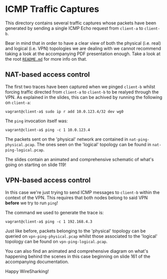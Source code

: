 # ICMP Traffic Captures
This directory contains several traffic captures whose packets have been
generated by sending a single ICMP Echo request from `client-a` to `client-b`.

Bear in mind that in order to have a clear view of both the physical (i.e. real)
and logical (i.e. VPN) topologies we are dealing with we cannot recommend taking
a look at the accompanying PDF presentation enough. Take a look at the root
[`README.md`](../README.md) for more info on that.

## NAT-based access control
The first two traces have been captured when we pinged `client-b` whilst forcing
traffic directed from `client-a` to `client-b` to be realyed through the VPN. As
explained in the slides, this can be achived by running the following on `client-a`:

    vagrant@client-a$ sudo ip r add 10.0.123.4/32 dev wg0

The `ping` invocation itself was:

    vagrant@client-a$ ping -c 1 10.0.123.4

The packets sent on the 'physical' network are contained in `nat-ping-physical.pcap`.
The ones seen on the 'logical' topology can be found in `nat-ping-logical.pcap`.

The slides contain an animated and comprehensive schematic of what's going on starting
on slide 119!

## VPN-based access control
In this case we're just trying to send ICMP messages to `client-b` within the context
of the VPN. This requires that both nodes belong to said VPN **before** we try to
run `ping`!

The command we used to generate the trace is:

    vagrant@client-a$ ping -c 1 192.168.4.3

Just like before, packets belonging to the 'physical' topology can be queried on
`vpn-ping-physical.pcap` whilst those associated to the 'logical' topology can
be found on `vpn-ping-logical.pcap`.

You can also find an animated and comprehensive diagram on what's happening behind
the scenes in this case beginning on slide 161 of the accompanying documentation.

Happy WireSharking!
